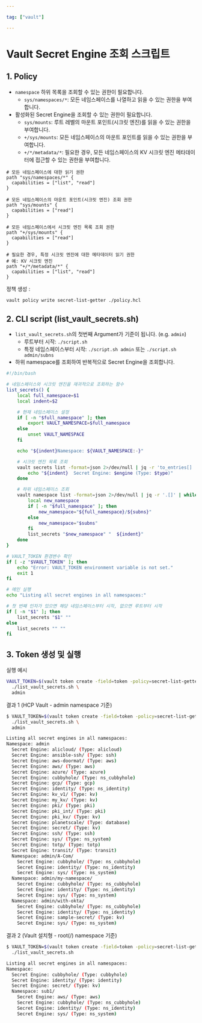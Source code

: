 ```yaml
---

tag: ["vault"]

---
```


# Vault Secret Engine 조회 스크립트

## 1. Policy

- `namespace`  하위 목록을 조회할 수 있는 권한이 필요합니다.
  - `sys/namespaces/*`: 모든 네임스페이스를 나열하고 읽을 수 있는 권한을 부여합니다.
- 활성화된 Secret Engine을 조회할 수 있는 권한이 필요합니다.
  - `sys/mounts`: 루트 레벨의 마운트 포인트(시크릿 엔진)를 읽을 수 있는 권한을 부여합니다.
  - `+/sys/mounts`: 모든 네임스페이스의 마운트 포인트를 읽을 수 있는 권한을 부여합니다.
  - `+/*/metadata/*`: 필요한 경우, 모든 네임스페이스의 KV 시크릿 엔진 메타데이터에 접근할 수 있는 권한을 부여합니다.

```hcl
# 모든 네임스페이스에 대한 읽기 권한
path "sys/namespaces/*" {
  capabilities = ["list", "read"]
}

# 모든 네임스페이스의 마운트 포인트(시크릿 엔진) 조회 권한
path "sys/mounts" {
  capabilities = ["read"]
}

# 모든 네임스페이스에서 시크릿 엔진 목록 조회 권한
path "+/sys/mounts" {
  capabilities = ["read"]
}

# 필요한 경우, 특정 시크릿 엔진에 대한 메타데이터 읽기 권한
# 예: KV 시크릿 엔진
path "+/*/metadata/*" {
  capabilities = ["list", "read"]
}
```

정책 생성 :

```bash
vault policy write secret-list-getter ./policy.hcl
```

## 2. CLI script (list_vault_secrets.sh)

- `list_vault_secrets.sh`의 첫번째 Argument가 기준이 됩니다. (e.g. `admin`)
  - 루트부터 시작: `./script.sh`
  - 특정 네임스페이스부터 시작: `./script.sh admin` 또는 `./script.sh admin/subns`
- 하위 namespace를 조회하여 반복적으로 Secret Engine을 조회합니다.

```bash
#!/bin/bash

# 네임스페이스와 시크릿 엔진을 재귀적으로 조회하는 함수
list_secrets() {
    local full_namespace=$1
    local indent=$2

    # 현재 네임스페이스 설정
    if [ -n "$full_namespace" ]; then
        export VAULT_NAMESPACE=$full_namespace
    else
        unset VAULT_NAMESPACE
    fi

    echo "${indent}Namespace: ${VAULT_NAMESPACE:-}"

    # 시크릿 엔진 목록 조회
    vault secrets list -format=json 2>/dev/null | jq -r 'to_entries[] | select(.value.type != "system") | "\(.key)|\(.value.type)"' | while IFS='|' read -r engine type; do
        echo "${indent}  Secret Engine: $engine (Type: $type)"
    done

    # 하위 네임스페이스 조회
    vault namespace list -format=json 2>/dev/null | jq -r '.[]' | while read subns; do
        local new_namespace
        if [ -n "$full_namespace" ]; then
            new_namespace="${full_namespace}/${subns}"
        else
            new_namespace="$subns"
        fi
        list_secrets "$new_namespace" "  ${indent}"
    done
}

# VAULT_TOKEN 환경변수 확인
if [ -z "$VAULT_TOKEN" ]; then
    echo "Error: VAULT_TOKEN environment variable is not set."
    exit 1
fi

# 메인 실행
echo "Listing all secret engines in all namespaces:"

# 첫 번째 인자가 있으면 해당 네임스페이스부터 시작, 없으면 루트부터 시작
if [ -n "$1" ]; then
    list_secrets "$1" ""
else
    list_secrets "" ""
fi
```



## 3. Token 생성 및 실행

실행 예시
```bash
VAULT_TOKEN=$(vault token create -field=token -policy=secret-list-getter) \
  ./list_vault_secrets.sh \
  admin
```

결과 1 (HCP Vault - admin namespace 기준)

```bash
$ VAULT_TOKEN=$(vault token create -field=token -policy=secret-list-getter) \
  ./list_vault_secrets.sh \
  admin

Listing all secret engines in all namespaces:
Namespace: admin
  Secret Engine: alicloud/ (Type: alicloud)
  Secret Engine: ansible-ssh/ (Type: ssh)
  Secret Engine: aws-doormat/ (Type: aws)
  Secret Engine: aws/ (Type: aws)
  Secret Engine: azure/ (Type: azure)
  Secret Engine: cubbyhole/ (Type: ns_cubbyhole)
  Secret Engine: gcp/ (Type: gcp)
  Secret Engine: identity/ (Type: ns_identity)
  Secret Engine: kv_v1/ (Type: kv)
  Secret Engine: my_kv/ (Type: kv)
  Secret Engine: pki/ (Type: pki)
  Secret Engine: pki_int/ (Type: pki)
  Secret Engine: pki_kv/ (Type: kv)
  Secret Engine: planetscale/ (Type: database)
  Secret Engine: secret/ (Type: kv)
  Secret Engine: ssh/ (Type: ssh)
  Secret Engine: sys/ (Type: ns_system)
  Secret Engine: totp/ (Type: totp)
  Secret Engine: transit/ (Type: transit)
  Namespace: admin/A-Com/
    Secret Engine: cubbyhole/ (Type: ns_cubbyhole)
    Secret Engine: identity/ (Type: ns_identity)
    Secret Engine: sys/ (Type: ns_system)
  Namespace: admin/my-namespace/
    Secret Engine: cubbyhole/ (Type: ns_cubbyhole)
    Secret Engine: identity/ (Type: ns_identity)
    Secret Engine: sys/ (Type: ns_system)
  Namespace: admin/with-okta/
    Secret Engine: cubbyhole/ (Type: ns_cubbyhole)
    Secret Engine: identity/ (Type: ns_identity)
    Secret Engine: sample-secret/ (Type: kv)
    Secret Engine: sys/ (Type: ns_system)
```



결과 2 (Vault 설치형 - root(/) namespace 기준)

```bash
$ VAULT_TOKEN=$(vault token create -field=token -policy=secret-list-getter) \
  ./list_vault_secrets.sh

Listing all secret engines in all namespaces:
Namespace:
  Secret Engine: cubbyhole/ (Type: cubbyhole)
  Secret Engine: identity/ (Type: identity)
  Secret Engine: secret/ (Type: kv)
  Namespace: sub1/
    Secret Engine: aws/ (Type: aws)
    Secret Engine: cubbyhole/ (Type: ns_cubbyhole)
    Secret Engine: identity/ (Type: ns_identity)
    Secret Engine: sys/ (Type: ns_system)
```